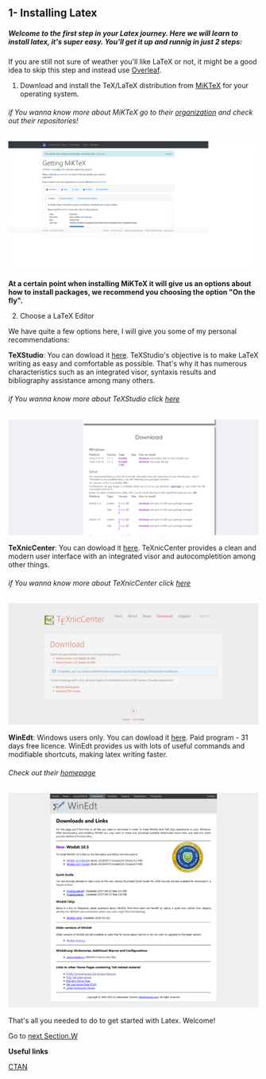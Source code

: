 ## 1- Installing Latex

##### Welcome to the first step in your Latex journey. Here we will learn to install latex, it's super easy. You'll get it up and runnig in just 2 steps:

If you are still not sure of weather you'll like LaTeX or not, it might be a good idea to skip this step and instead use [Overleaf](https://www.overleaf.com/).

1. Download and install the TeX/LaTeX distribution from [MiKTeX](https://miktex.org/download) for your operating system.

###### if You wanna know more about MiKTeX go to their [organization](https://github.com/MiKTeX) and check out their repositories!

![MiKTeXSite](../Assets/1-Installing-Latex/MiKTeX.png)

**At a certain point when installing MiKTeX it will give us an options about how to install packages, we recommend you choosing the option "On the fly".**

2. Choose a LaTeX Editor

We have quite a few options here, I will give you some of my personal recommendations:

**TeXStudio**: You can dowload it [here](https://www.texstudio.org/). TeXStudio's objective is to make LaTeX writing as easy and comfortable as possible. That's why it has numerous characteristics such as an integrated visor, syntaxis results and bibliography assistance among many others.

###### if You wanna know more about TeXStudio click [here](https://github.com/texstudio-org)

![TexStudio](../Assets/1-Installing-Latex/TexStudio.png)


**TeXnicCenter**: You can dowload it [here](https://www.texniccenter.org/download/). TeXnicCenter provides a clean and modern user interface with an integrated visor and autocompletition among other things. 

###### if You wanna know more about TeXnicCenter click [here](https://sourceforge.net/projects/texniccenter/)

![TexnicCenter](../Assets/1-Installing-Latex/TexnicCenter.png)



**WinEdt**: Windows users only. You can dowload it [here](http://www.winedt.com/download.html). Paid program - 31 days free licence. WinEdt provides us with lots of useful commands and modifiable shortcuts, making latex writing faster.

###### Check out their [homepage](http://www.winedt.com/about.html)

![WinEdt](../Assets/1-Installing-Latex/WinEdt.png)


That's all you needed to do to get started with Latex. Welcome!

Go to [next Section.W](https://github.com/Uklizdev/LaTeX-Guide/blob/master/Guide/2-%20Document%20Formats.md)

**Useful links**

[CTAN](https://ctan.org/)

